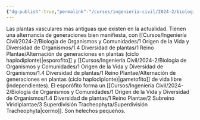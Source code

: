 ```yaml
---
{"dg-publish":true,"permalink":"/cursos/ingenieria-civil/2024-2/biologia-de-organismos-y-comunidades/1-origen-de-la-vida-y-diversidad-de-organismos/1-4-diversidad-de-plantas/1-reino-plantae/2-subreino-viridiplantae/3-superdivision-tracheophyta/1-division-lycophyta/division-lycophyta/","tags":["P1BIO110C","C2BIO110C"]}
---
```


Las plantas vasculares más antiguas que existen en la actualidad. Tienen una alternancia de generaciones bien manifiesta, con [[Cursos/Ingeniería Civil/2024-2/Biología de Organismos y Comunidades/1 Origen de la Vida y Diversidad de Organismos/1.4 Diversidad de plantas/1 Reino Plantae/Alternación de generaciones en plantas (ciclo haplodiplonte)\|esporofito]] y [[Cursos/Ingeniería Civil/2024-2/Biología de Organismos y Comunidades/1 Origen de la Vida y Diversidad de Organismos/1.4 Diversidad de plantas/1 Reino Plantae/Alternación de generaciones en plantas (ciclo haplodiplonte)\|gametofito]] de vida libre (independientes). El esporófito forma un [[Cursos/Ingeniería Civil/2024-2/Biología de Organismos y Comunidades/1 Origen de la Vida y Diversidad de Organismos/1.4 Diversidad de plantas/1 Reino Plantae/2 Subreino Viridiplantae/3 Superdivisión Tracheophyta/Superdivisión Tracheophyta\|cormo]]. Son helechos pequeños.